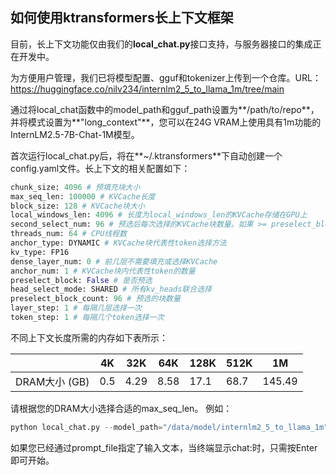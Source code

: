 ## 如何使用ktransformers长上下文框架

目前，长上下文功能仅由我们的**local_chat.py**接口支持，与服务器接口的集成正在开发中。

为方便用户管理，我们已将模型配置、gguf和tokenizer上传到一个仓库。URL：https://huggingface.co/nilv234/internlm2_5_to_llama_1m/tree/main

通过将local_chat函数中的model_path和gguf_path设置为**/path/to/repo**，并将模式设置为**"long_context"**，您可以在24G VRAM上使用具有1m功能的InternLM2.5-7B-Chat-1M模型。

首次运行local_chat.py后，将在**~/.ktransformers**下自动创建一个config.yaml文件。长上下文的相关配置如下：

```python
chunk_size: 4096 # 预填充块大小
max_seq_len: 100000 # KVCache长度
block_size: 128 # KVCache块大小
local_windows_len: 4096 # 长度为local_windows_len的KVCache存储在GPU上
second_select_num: 96 # 预选后每次选择的KVCache块数量。如果 >= preselect_block_count，则使用预选的块
threads_num: 64 # CPU线程数
anchor_type: DYNAMIC # KVCache块代表性token选择方法
kv_type: FP16
dense_layer_num: 0 # 前几层不需要填充或选择KVCache
anchor_num: 1 # KVCache块内代表性token的数量
preselect_block: False # 是否预选
head_select_mode: SHARED # 所有kv_heads联合选择
preselect_block_count: 96 # 预选的块数量
layer_step: 1 # 每隔几层选择一次
token_step: 1 # 每隔几个token选择一次
```

不同上下文长度所需的内存如下表所示：

|                | 4K  | 32K  | 64K  | 128K | 512K | 1M     |
| -------------- | --- | ---- | ---- | ---- | ---- | ------ |
| DRAM大小 (GB)  | 0.5 | 4.29 | 8.58 | 17.1 | 68.7 | 145.49 |

请根据您的DRAM大小选择合适的max_seq_len。
例如：
```python
python local_chat.py --model_path="/data/model/internlm2_5_to_llama_1m"  --gguf_path="/data/model/internlm2_5_to_llama_1m" --max_new_tokens=500 --cpu_infer=10  --use_cuda_graph=True  --mode="long_context" --prompt_file="/path/to/file"
```

如果您已经通过prompt_file指定了输入文本，当终端显示chat:时，只需按Enter即可开始。 